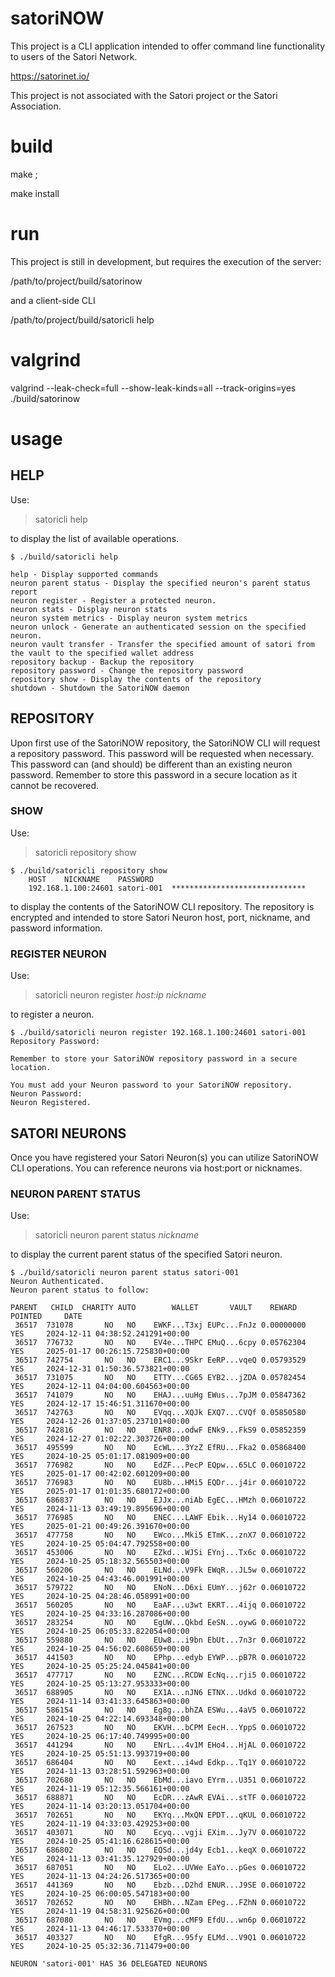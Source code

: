 # satoriNOW

This project is a CLI application intended to offer command line functionality to users of the Satori Network.

https://satorinet.io/

This project is not associated with the Satori project or the Satori Association.

# build

make ;

make install

# run

This project is still in development, but requires the execution of the server:

/path/to/project/build/satorinow

and a client-side CLI

/path/to/project/build/satoricli help

# valgrind

valgrind --leak-check=full --show-leak-kinds=all --track-origins=yes ./build/satorinow 

# usage

## HELP

Use:

> satoricli help

to display the list of available operations.

```
$ ./build/satoricli help

help - Display supported commands
neuron parent status - Display the specified neuron's parent status report
neuron register - Register a protected neuron.
neuron stats - Display neuron stats
neuron system metrics - Display neuron system metrics
neuron unlock - Generate an authenticated session on the specified neuron.
neuron vault transfer - Transfer the specified amount of satori from the vault to the specified wallet address
repository backup - Backup the repository
repository password - Change the repository password
repository show - Display the contents of the repository
shutdown - Shutdown the SatoriNOW daemon
```

## REPOSITORY

Upon first use of the SatoriNOW repository, the SatoriNOW CLI will request a repository password. This password will be
requested when necessary. This password can (and should) be different than an existing neuron password. Remember to store
this password in a secure location as it cannot be recovered.

### SHOW

Use:

> satoricli repository show

```
$ ./build/satoricli repository show
	HOST	NICKNAME	PASSWORD
	192.168.1.100:24601	satori-001	******************************
```

to display the contents of the SatoriNOW CLI repository. The repository is encrypted and intended to store Satori Neuron
host, port, nickname, and password information.

### REGISTER NEURON

Use:

> satoricli neuron register _host:ip_ _nickname_

to register a neuron.

```
$ ./build/satoricli neuron register 192.168.1.100:24601 satori-001
Repository Password:

Remember to store your SatoriNOW repository password in a secure location.

You must add your Neuron password to your SatoriNOW repository.
Neuron Password:
Neuron Registered.
```

## SATORI NEURONS

Once you have registered your Satori Neuron(s) you can utilize SatoriNOW CLI operations. You can reference neurons via
host:port or nicknames.

### NEURON PARENT STATUS

Use:

> satoricli neuron parent status _nickname_

to display the current parent status of the specified Satori neuron.

```
$ ./build/satoricli neuron parent status satori-001
Neuron Authenticated.
Neuron parent status to follow:

PARENT	 CHILD	CHARITY	AUTO	    WALLET	     VAULT	  REWARD	POINTED		DATE
 36517	731078	     NO	  NO	EWKF...T3xj	EUPc...FnJz	0.00000000	    YES		2024-12-11 04:38:52.241291+00:00
 36517	776732	     NO	  NO	EV4e...THPC	EMuQ...6cpy	0.05762304	    YES		2025-01-17 00:26:15.725830+00:00
 36517	742754	     NO	  NO	ERC1...9Skr	EeRP...vqeQ	0.05793529	    YES		2024-12-31 01:50:36.573821+00:00
 36517	731075	     NO	  NO	ETTY...CG65	EYB2...jZDA	0.05782454	    YES		2024-12-11 04:04:00.604563+00:00
 36517	741079	     NO	  NO	EHAJ...uuHg	EWus...7pJM	0.05847362	    YES		2024-12-17 15:46:51.311670+00:00
 36517	742763	     NO	  NO	EVqq...XQJk	EXQ7...CVQf	0.05850580	    YES		2024-12-26 01:37:05.237101+00:00
 36517	742816	     NO	  NO	ENR8...odwF	ENk9...FkS9	0.05852359	    YES		2024-12-27 01:02:22.303726+00:00
 36517	495599	     NO	  NO	EcWL...3YzZ	EfRU...Fka2	0.05868400	    YES		2024-10-25 05:01:17.081909+00:00
 36517	776982	     NO	  NO	EdZF...PecP	EQpw...65LC	0.06010722	    YES		2025-01-17 00:42:02.601209+00:00
 36517	776983	     NO	  NO	EU8b...HMi5	EQDr...j4ir	0.06010722	    YES		2025-01-17 01:01:35.680172+00:00
 36517	686837	     NO	  NO	EJJx...niAb	EgEC...HMzh	0.06010722	    YES		2024-11-13 03:49:19.895696+00:00
 36517	776985	     NO	  NO	ENEC...LAWF	Ebik...Hy14	0.06010722	    YES		2025-01-21 00:49:26.391670+00:00
 36517	477758	     NO	  NO	EWco...Mki5	ETmK...znX7	0.06010722	    YES		2024-10-25 05:04:47.792558+00:00
 36517	453006	     NO	  NO	EZkd...WJSi	EYnj...Tx6c	0.06010722	    YES		2024-10-25 05:18:32.565503+00:00
 36517	560206	     NO	  NO	ELNd...V9Fk	EWqR...JL5w	0.06010722	    YES		2024-10-25 04:43:46.001991+00:00
 36517	579722	     NO	  NO	ENoN...D6xi	EUmY...j62r	0.06010722	    YES		2024-10-25 04:28:46.058991+00:00
 36517	560205	     NO	  NO	EaAF...u3wt	EKRT...4ijq	0.06010722	    YES		2024-10-25 04:33:16.287086+00:00
 36517	283254	     NO	  NO	EgUW...Qkbd	EeSN...oywG	0.06010722	    YES		2024-10-25 06:05:33.822054+00:00
 36517	559880	     NO	  NO	EUw8...i9bn	EbUt...7n3r	0.06010722	    YES		2024-10-25 04:56:02.608659+00:00
 36517	441503	     NO	  NO	EPhp...edyb	EYWP...pB7R	0.06010722	    YES		2024-10-25 05:25:24.045841+00:00
 36517	477717	     NO	  NO	EZNC...RCDW	EcNq...rji5	0.06010722	    YES		2024-10-25 05:13:27.953333+00:00
 36517	688905	     NO	  NO	EX1A...nJN6	ETNX...Udkd	0.06010722	    YES		2024-11-14 03:41:33.645863+00:00
 36517	586154	     NO	  NO	Eg8g...bhZA	ESWu...4aV5	0.06010722	    YES		2024-10-25 04:22:14.693348+00:00
 36517	267523	     NO	  NO	EKVH...bCPM	EecH...YppS	0.06010722	    YES		2024-10-25 06:17:40.749995+00:00
 36517	441294	     NO	  NO	ENrL...4v1M	EHo4...HjAL	0.06010722	    YES		2024-10-25 05:51:13.993719+00:00
 36517	686404	     NO	  NO	Eext...i4wd	Edkp...Tq1Y	0.06010722	    YES		2024-11-13 03:28:51.592963+00:00
 36517	702680	     NO	  NO	EbMd...iavo	EYrm...U351	0.06010722	    YES		2024-11-19 05:12:35.566161+00:00
 36517	688871	     NO	  NO	EcDR...zAwR	EVAi...stTF	0.06010722	    YES		2024-11-14 03:20:13.051704+00:00
 36517	702651	     NO	  NO	EKYq...MxQN	EPDT...qKUL	0.06010722	    YES		2024-11-19 04:33:03.429253+00:00
 36517	403071	     NO	  NO	Ecyq...vgji	EXim...Jy7V	0.06010722	    YES		2024-10-25 05:41:16.628615+00:00
 36517	686802	     NO	  NO	EQSd...jd4y	Ecb1...keqX	0.06010722	    YES		2024-11-13 03:41:35.127929+00:00
 36517	687051	     NO	  NO	ELo2...UVWe	EaYo...pGes	0.06010722	    YES		2024-11-13 04:24:26.517365+00:00
 36517	441369	     NO	  NO	Ebzb...D2hd	ENUR...J9SE	0.06010722	    YES		2024-10-25 06:00:05.547183+00:00
 36517	702652	     NO	  NO	EHBh...NZam	EPeg...FZhN	0.06010722	    YES		2024-11-19 04:58:31.925626+00:00
 36517	687080	     NO	  NO	EVmg...cMF9	EfdU...wn6p	0.06010722	    YES		2024-11-13 04:46:17.533370+00:00
 36517	403327	     NO	  NO	EfgR...95fy	ELMd...V9Q1	0.06010722	    YES		2024-10-25 05:32:36.711479+00:00

NEURON 'satori-001' HAS 36 DELEGATED NEURONS
```

